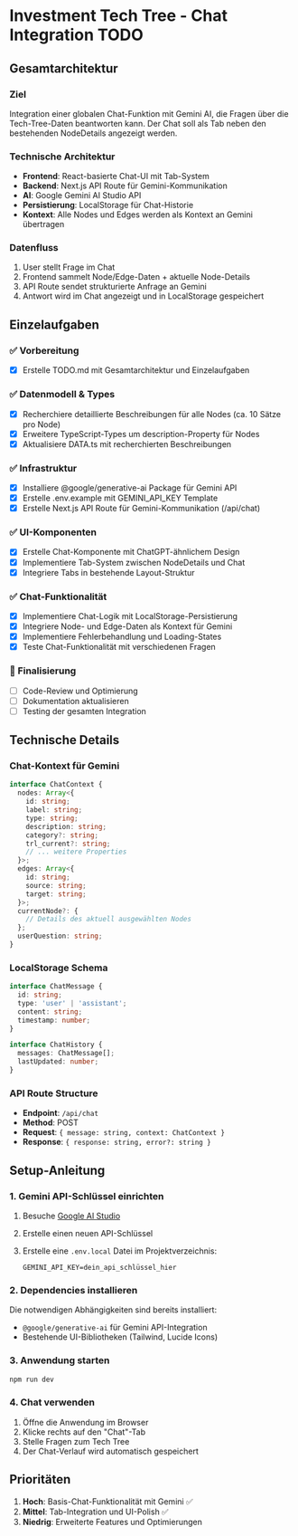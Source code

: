 # Investment Tech Tree - Chat Integration TODO

## Gesamtarchitektur

### Ziel

Integration einer globalen Chat-Funktion mit Gemini AI, die Fragen über die Tech-Tree-Daten beantworten kann. Der Chat soll als Tab neben den bestehenden NodeDetails angezeigt werden.

### Technische Architektur

- **Frontend**: React-basierte Chat-UI mit Tab-System
- **Backend**: Next.js API Route für Gemini-Kommunikation
- **AI**: Google Gemini AI Studio API
- **Persistierung**: LocalStorage für Chat-Historie
- **Kontext**: Alle Nodes und Edges werden als Kontext an Gemini übertragen

### Datenfluss

1. User stellt Frage im Chat
2. Frontend sammelt Node/Edge-Daten + aktuelle Node-Details
3. API Route sendet strukturierte Anfrage an Gemini
4. Antwort wird im Chat angezeigt und in LocalStorage gespeichert

## Einzelaufgaben

### ✅ Vorbereitung

- [x] Erstelle TODO.md mit Gesamtarchitektur und Einzelaufgaben

### ✅ Datenmodell & Types

- [x] Recherchiere detaillierte Beschreibungen für alle Nodes (ca. 10 Sätze pro Node)
- [x] Erweitere TypeScript-Types um description-Property für Nodes
- [x] Aktualisiere DATA.ts mit recherchierten Beschreibungen

### ✅ Infrastruktur

- [x] Installiere @google/generative-ai Package für Gemini API
- [x] Erstelle .env.example mit GEMINI_API_KEY Template
- [x] Erstelle Next.js API Route für Gemini-Kommunikation (/api/chat)

### ✅ UI-Komponenten

- [x] Erstelle Chat-Komponente mit ChatGPT-ähnlichem Design
- [x] Implementiere Tab-System zwischen NodeDetails und Chat
- [x] Integriere Tabs in bestehende Layout-Struktur

### ✅ Chat-Funktionalität

- [x] Implementiere Chat-Logik mit LocalStorage-Persistierung
- [x] Integriere Node- und Edge-Daten als Kontext für Gemini
- [x] Implementiere Fehlerbehandlung und Loading-States
- [x] Teste Chat-Funktionalität mit verschiedenen Fragen

### 🔄 Finalisierung

- [ ] Code-Review und Optimierung
- [ ] Dokumentation aktualisieren
- [ ] Testing der gesamten Integration

## Technische Details

### Chat-Kontext für Gemini

```typescript
interface ChatContext {
  nodes: Array<{
    id: string;
    label: string;
    type: string;
    description: string;
    category?: string;
    trl_current?: string;
    // ... weitere Properties
  }>;
  edges: Array<{
    id: string;
    source: string;
    target: string;
  }>;
  currentNode?: {
    // Details des aktuell ausgewählten Nodes
  };
  userQuestion: string;
}
```

### LocalStorage Schema

```typescript
interface ChatMessage {
  id: string;
  type: 'user' | 'assistant';
  content: string;
  timestamp: number;
}

interface ChatHistory {
  messages: ChatMessage[];
  lastUpdated: number;
}
```

### API Route Structure

- **Endpoint**: `/api/chat`
- **Method**: POST
- **Request**: `{ message: string, context: ChatContext }`
- **Response**: `{ response: string, error?: string }`

## Setup-Anleitung

### 1. Gemini API-Schlüssel einrichten

1. Besuche [Google AI Studio](https://aistudio.google.com/app/apikey)
2. Erstelle einen neuen API-Schlüssel
3. Erstelle eine `.env.local` Datei im Projektverzeichnis:

   ```
   GEMINI_API_KEY=dein_api_schlüssel_hier
   ```

### 2. Dependencies installieren

Die notwendigen Abhängigkeiten sind bereits installiert:

- `@google/generative-ai` für Gemini API-Integration
- Bestehende UI-Bibliotheken (Tailwind, Lucide Icons)

### 3. Anwendung starten

```bash
npm run dev
```

### 4. Chat verwenden

1. Öffne die Anwendung im Browser
2. Klicke rechts auf den "Chat"-Tab
3. Stelle Fragen zum Tech Tree
4. Der Chat-Verlauf wird automatisch gespeichert

## Prioritäten

1. **Hoch**: Basis-Chat-Funktionalität mit Gemini ✅
2. **Mittel**: Tab-Integration und UI-Polish ✅
3. **Niedrig**: Erweiterte Features und Optimierungen
